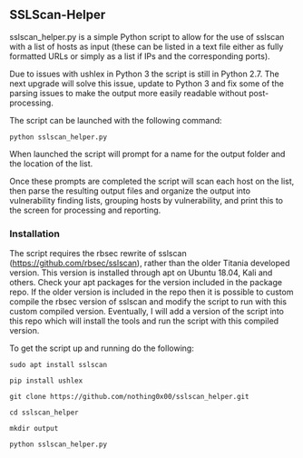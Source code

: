 ## SSLScan-Helper

sslscan_helper.py is a simple Python script to allow for the use of sslscan with a list of hosts as input (these can be listed in a text file either as fully formatted URLs or simply as a list if IPs and the corresponding ports).

Due to issues with ushlex in Python 3 the script is still in Python 2.7. The next upgrade will solve this issue, update to Python 3 and fix some of the parsing issues to make the output more easily readable without post-processing.

The script can be launched with the following command:

`python sslscan_helper.py`

When launched the script will prompt for a name for the output folder and the location of the list.

Once these prompts are completed the script will scan each host on the list, then parse the resulting output files and organize the output into vulnerability finding lists, grouping hosts by vulnerability, and print this to the screen for processing and reporting.

### Installation

The script requires the rbsec rewrite of sslscan (https://github.com/rbsec/sslscan), rather than the older Titania developed version.
This version is installed through apt on Ubuntu 18.04, Kali and others. Check your apt packages for the version included in the package repo.
If the older version is included in the repo then it is possible to custom compile the rbsec version of sslscan and modify the script to run with this custom compiled version.
Eventually, I will add a version of the script into this repo which will install the tools and run the script with this compiled version.  

To get the script up and running do the following:

`sudo apt install sslscan`

`pip install ushlex`

`git clone https://github.com/nothing0x00/sslscan_helper.git`

`cd sslscan_helper`

`mkdir output`

`python sslscan_helper.py`
